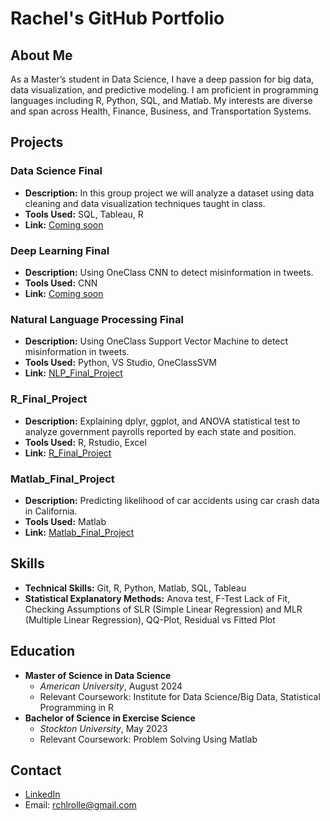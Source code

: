 
# Rachel's GitHub Portfolio

## About Me
As a Master’s student in Data Science, I have a deep passion for big data, data visualization, and predictive modeling. I am proficient in programming languages including R, Python, SQL, and Matlab. My interests are diverse and span across Health, Finance, Business, and Transportation Systems.

## Projects

### Data Science Final 
- **Description:** In this group project we will analyze a dataset using data cleaning and data visualization techniques taught in class.
- **Tools Used:** SQL, Tableau, R
- **Link:** [Coming soon]()

### Deep Learning Final
- **Description:** Using OneClass CNN to detect misinformation in tweets.
- **Tools Used:** CNN
- **Link:** [Coming soon]()
  
### Natural Language Processing Final
- **Description:** Using OneClass Support Vector Machine to detect misinformation in tweets.
- **Tools Used:** Python, VS Studio, OneClassSVM
- **Link:** [NLP_Final_Project](https://github.com/rchlrolle/NLP_final_project/wiki/Misinformation-Detection-in-Twitter-Posts)

### R_Final_Project
- **Description:** Explaining dplyr, ggplot, and ANOVA statistical test to analyze government payrolls reported by each state and position.
- **Tools Used:** R, Rstudio, Excel
- **Link:** [R_Final_Project](https://github.com/rchlrolle/R_final_project/wiki/Dpylr-Package-Tutorial)

### Matlab_Final_Project
- **Description:** Predicting likelihood of car accidents using car crash data in California.
- **Tools Used:** Matlab
- **Link:** [Matlab_Final_Project](https://github.com/rchlrolle/car_accidents_matlab_project/wiki/Interactive-Matlab-Project-Using-Car-Accident-Data-In-California)


## Skills
- **Technical Skills:**  Git, R, Python, Matlab, SQL, Tableau
- **Statistical Explanatory Methods:** Anova test, F-Test Lack of Fit, Checking Assumptions of SLR (Simple Linear Regression) and MLR (Multiple Linear Regression), QQ-Plot, Residual vs Fitted Plot

## Education
- **Master of Science in Data Science**
  - *American University*, August 2024
  - Relevant Coursework: Institute for Data Science/Big Data, Statistical Programming in R
- **Bachelor of Science in Exercise Science**
  - *Stockton University*, May 2023
  - Relevant Coursework: Problem Solving Using Matlab

## Contact
- [LinkedIn](https://www.linkedin.com/in/rachel-rolle-analyst/)
- Email: rchlrolle@gmail.com

